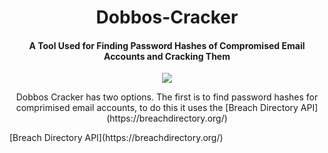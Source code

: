 <h1 align="center">Dobbos-Cracker</h1>

<h4 align="center">A Tool Used for Finding Password Hashes of Compromised Email Accounts and Cracking Them</h4>

<p align="center"><img src="https://imgur.com/QWTSmxr.jpg"></p>
<p align="center">Dobbos Cracker has two options. The first is to find password hashes for comprimised email accounts, to do this it uses the [Breach Directory API](https://breachdirectory.org/)</p>
[Breach Directory API](https://breachdirectory.org/)
